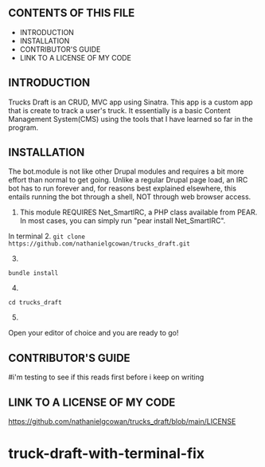 CONTENTS OF THIS FILE
---------------------

 * INTRODUCTION
 * INSTALLATION
 * CONTRIBUTOR'S GUIDE
 * LINK TO A LICENSE OF MY CODE

INTRODUCTION
------------


Trucks Draft is an CRUD, MVC app using Sinatra. This app is a custom app that is create to track a user's truck. It essentially is a basic Content Management System(CMS) using the tools that I have learned so far in the program.

INSTALLATION
------------

The bot.module is not like other Drupal modules and requires a bit more
effort than normal to get going. Unlike a regular Drupal page load, an
IRC bot has to run forever and, for reasons best explained elsewhere, this
entails running the bot through a shell, NOT through web browser access.

1. This module REQUIRES Net_SmartIRC, a PHP class available from PEAR.
   In most cases, you can simply run "pear install Net_SmartIRC".

In terminal
2. 
    ```git clone https://github.com/nathanielgcowan/trucks_draft.git```

3. 
```bundle install```

4.
```cd trucks_draft```

5.
Open your editor of choice and you are ready to go!


CONTRIBUTOR'S GUIDE
-------------------
#i'm testing to see if this reads first before i keep on writing

LINK TO A LICENSE OF MY CODE
----------------------------
https://github.com/nathanielgcowan/trucks_draft/blob/main/LICENSE



# truck-draft-with-terminal-fix
